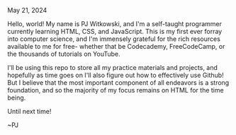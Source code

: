   May 21, 2024
  
Hello, world! My name is PJ Witkowski, and I'm a self-taught programmer currently learning HTML, CSS, and JavaScript.
This is my first ever forray into computer science, and I'm immensely grateful for the rich resources available to me for free- whether that be Codecademy, FreeCodeCamp, or the thousands of tutorials on YouTube.

  I'll be using this repo to store all my practice materials and projects, and hopefully as time goes on I'll also
figure out how to effectively use Github! But I believe that the most important component of all endeavors is a strong foundation, and so the majority of my focus remains on HTML for the time being.

Until next time!

~PJ
